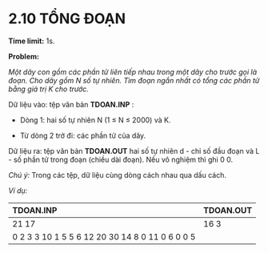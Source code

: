 # 2.10 TỔNG ĐOẠN

**Time limit:** 1s.

**Problem:**

*Một dãy con gồm các phần tử liên tiếp nhau trong một dãy cho trước gọi là đoạn. Cho dãy gồm N số tự nhiên. Tìm đoạn ngắn nhất có tổng các phần tử bằng giá trị K cho trước.*

Dữ liệu vào: tệp văn bản **TDOAN.INP** :

- Dòng 1: hai số tự nhiên N (1 $\leq$ N $\leq$ 2000) và K.

- Từ dòng 2 trở đi: các phần tử của dãy.

Dữ liệu ra: tệp văn bản **TDOAN.OUT** hai số tự nhiên d - chỉ số đầu đoạn và L - số phần tử trong đoạn (chiều dài đoạn). Nếu vô nghiệm thì ghi 0 0.

*Chú ý:* Trong các tệp, dữ liệu cùng dòng cách nhau qua dấu cách.

*Ví dụ:*

|TDOAN.INP|TDOAN.OUT|
|:----|:---|
|21 17|16 3|
|0 2 3 3 10 1 5 5 6 12 20 30 14 8 0 11 0 6 0 0 5

#